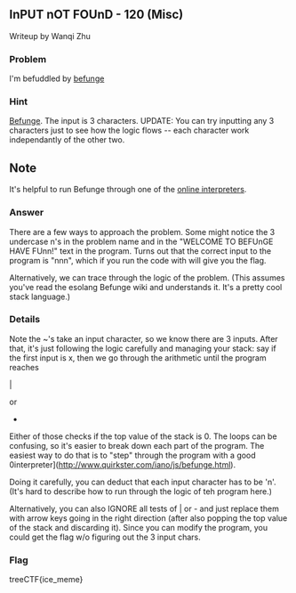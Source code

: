 ## InPUT nOT FOUnD - 120 (Misc) ##
Writeup by Wanqi Zhu



### Problem ###

I'm befuddled by [befunge](InPUTnOTFOUnD)

### Hint ###

[Befunge](https://esolangs.org/wiki/Befunge). The input is 3 characters. UPDATE: You can try inputting any 3 characters just to see how the logic flows -- each character work independantly of the other two.

## Note ##

It's helpful to run Befunge through one of the [online interpreters](http://www.quirkster.com/iano/js/befunge.html).

### Answer ###

There are a few ways to approach the problem. Some might notice the 3 undercase n's in the problem name and in the "WELCOME TO BEFUnGE HAVE FUnn!" text in the program. Turns out that the correct input to the program is "nnn", which if you run the code with will give you the flag.

Alternatively, we can trace through the logic of the problem. (This assumes you've read the esolang Befunge wiki and understands it. It's a pretty cool stack language.)



### Details ###

Note the ~'s take an input character, so we know there are 3 inputs. After that, it's just following the logic carefully and managing your stack: say if the first input is x, then we go through the arithmetic until the program reaches 

|

or 

-

Either of those checks if the top value of the stack is 0. The loops can be confusing, so it's easier to break down each part of the program. The easiest way to do that is to "step" through the program with a good 0interpreter](http://www.quirkster.com/iano/js/befunge.html).

Doing it carefully, you can deduct that each input character has to be 'n'. (It's hard to describe how to run through the logic of teh program here.)


Alternatively, you can also IGNORE all tests of | or - and just replace them with arrow keys going in the right direction (after also popping the top value of the stack and discarding it). Since you can modify the program, you could get the flag w/o figuring out the 3 input chars.


### Flag ###
treeCTF{ice_meme}
